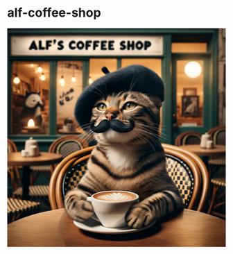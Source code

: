 # alf-coffee-shop

<div style="text-align: center;">
                <img src="image.png" alt="alf-coffee-shop" width="550">
</div>

